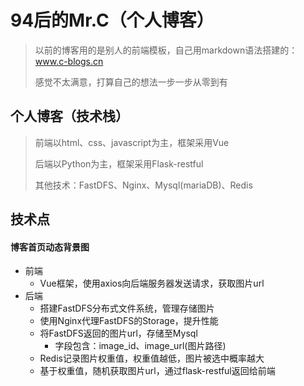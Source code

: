 # 94后的Mr.C（个人博客）
> 以前的博客用的是别人的前端模板，自己用markdown语法搭建的：www.c-blogs.cn
>
> 感觉不太满意，打算自己的想法一步一步从零到有

##  个人博客（技术栈）

> 前端以html、css、javascript为主，框架采用Vue
>
> 后端以Python为主，框架采用Flask-restful
>
> 其他技术：FastDFS、Nginx、Mysql(mariaDB)、Redis

## 技术点

#### 博客首页动态背景图

- 前端
    - Vue框架，使用axios向后端服务器发送请求，获取图片url
- 后端
    - 搭建FastDFS分布式文件系统，管理存储图片
    - 使用Nginx代理FastDFS的Storage，提升性能
    - 将FastDFS返回的图片url，存储至Mysql
        - 字段包含：image_id、image_url(图片路径)
    - Redis记录图片权重值，权重值越低，图片被选中概率越大
    - 基于权重值，随机获取图片url，通过flask-restful返回给前端


